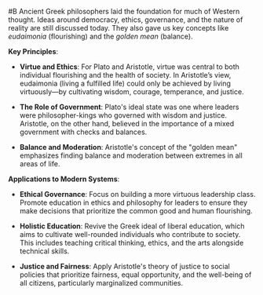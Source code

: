  #B Ancient Greek philosophers laid the foundation for much of Western thought. Ideas around democracy, ethics, governance, and the nature of reality are still discussed today. They also gave us key concepts like _eudaimonia_ (flourishing) and the _golden mean_ (balance).

 **Key Principles**:

- **Virtue and Ethics**: For Plato and Aristotle, virtue was central to both individual flourishing and the health of society. In Aristotle’s view, eudaimonia (living a fulfilled life) could only be achieved by living virtuously—by cultivating wisdom, courage, temperance, and justice.
    
- **The Role of Government**: Plato's ideal state was one where leaders were philosopher-kings who governed with wisdom and justice. Aristotle, on the other hand, believed in the importance of a mixed government with checks and balances.
    
- **Balance and Moderation**: Aristotle's concept of the "golden mean" emphasizes finding balance and moderation between extremes in all areas of life.
    

 **Applications to Modern Systems**:

- **Ethical Governance**: Focus on building a more virtuous leadership class. Promote education in ethics and philosophy for leaders to ensure they make decisions that prioritize the common good and human flourishing.
    
- **Holistic Education**: Revive the Greek ideal of liberal education, which aims to cultivate well-rounded individuals who contribute to society. This includes teaching critical thinking, ethics, and the arts alongside technical skills.
    
- **Justice and Fairness**: Apply Aristotle's theory of justice to social policies that prioritize fairness, equal opportunity, and the well-being of all citizens, particularly marginalized communities.